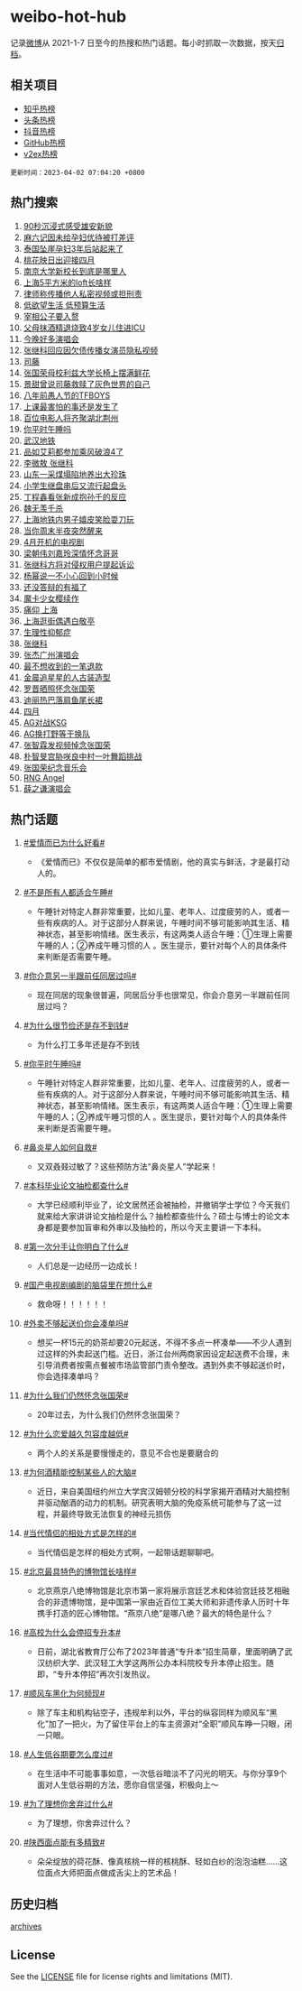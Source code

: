 # weibo-hot-hub

记录[微博](https://www.weibo.com)从 2021-1-7 日至今的热搜和热门话题。每小时抓取一次数据，按天[归档](archives)。

## 相关项目

- [知乎热榜](https://github.com/lonnyzhang423/zhihu-hot-hub)
- [头条热榜](https://github.com/lonnyzhang423/toutiao-hot-hub)
- [抖音热榜](https://github.com/lonnyzhang423/douyin-hot-hub)
- [GitHub热榜](https://github.com/lonnyzhang423/github-hot-hub)
- [v2ex热榜](https://github.com/lonnyzhang423/v2ex-hot-hub)


`更新时间：2023-04-02 07:04:20 +0800`

## 热门搜索

1. [90秒沉浸式感受雄安新貌](https://m.weibo.cn/search?containerid=100103type%3D1%26t%3D10%26q%3D%2390%E7%A7%92%E6%B2%89%E6%B5%B8%E5%BC%8F%E6%84%9F%E5%8F%97%E9%9B%84%E5%AE%89%E6%96%B0%E8%B2%8C%23&stream_entry_id=51&isnewpage=1&extparam=seat%3D1%26filter_type%3Drealtimehot%26dgr%3D0%26c_type%3D51%26pos%3D0%26stream_entry_id%3D51%26cate%3D10103%26display_time%3D1680390257%26pre_seqid%3D1680390257934027674183&luicode=10000011&lfid=106003type%253D25%2526t%253D3%2526disable_hot%253D1%2526filter_type%253Drealtimehot)
1. [麻六记因未给孕妇优待被打差评](https://m.weibo.cn/search?containerid=100103type%3D1%26t%3D10%26q%3D%23%E9%BA%BB%E5%85%AD%E8%AE%B0%E5%9B%A0%E6%9C%AA%E7%BB%99%E5%AD%95%E5%A6%87%E4%BC%98%E5%BE%85%E8%A2%AB%E6%89%93%E5%B7%AE%E8%AF%84%23&stream_entry_id=31&isnewpage=1&extparam=seat%3D1%26band_rank%3D1%26dgr%3D0%26stream_entry_id%3D31%26realpos%3D1%26lcate%3D5001%26filter_type%3Drealtimehot%26flag%3D0%26c_type%3D31%26pos%3D0%26q%3D%2523%25E9%25BA%25BB%25E5%2585%25AD%25E8%25AE%25B0%25E5%259B%25A0%25E6%259C%25AA%25E7%25BB%2599%25E5%25AD%2595%25E5%25A6%2587%25E4%25BC%2598%25E5%25BE%2585%25E8%25A2%25AB%25E6%2589%2593%25E5%25B7%25AE%25E8%25AF%2584%2523%26cate%3D5001%26display_time%3D1680390257%26pre_seqid%3D1680390257934027674183&luicode=10000011&lfid=106003type%253D25%2526t%253D3%2526disable_hot%253D1%2526filter_type%253Drealtimehot)
1. [泰国坠崖孕妇3年后站起来了](https://m.weibo.cn/search?containerid=100103type%3D1%26t%3D10%26q%3D%23%E6%B3%B0%E5%9B%BD%E5%9D%A0%E5%B4%96%E5%AD%95%E5%A6%873%E5%B9%B4%E5%90%8E%E7%AB%99%E8%B5%B7%E6%9D%A5%E4%BA%86%23&stream_entry_id=31&isnewpage=1&extparam=seat%3D1%26band_rank%3D2%26dgr%3D0%26stream_entry_id%3D31%26realpos%3D2%26lcate%3D5001%26filter_type%3Drealtimehot%26flag%3D0%26c_type%3D31%26pos%3D1%26q%3D%2523%25E6%25B3%25B0%25E5%259B%25BD%25E5%259D%25A0%25E5%25B4%2596%25E5%25AD%2595%25E5%25A6%25873%25E5%25B9%25B4%25E5%2590%258E%25E7%25AB%2599%25E8%25B5%25B7%25E6%259D%25A5%25E4%25BA%2586%2523%26cate%3D5001%26display_time%3D1680390257%26pre_seqid%3D1680390257934027674183&luicode=10000011&lfid=106003type%253D25%2526t%253D3%2526disable_hot%253D1%2526filter_type%253Drealtimehot)
1. [桃花映日出迎接四月](https://m.weibo.cn/search?containerid=100103type%3D1%26t%3D10%26q%3D%23%E6%A1%83%E8%8A%B1%E6%98%A0%E6%97%A5%E5%87%BA%E8%BF%8E%E6%8E%A5%E5%9B%9B%E6%9C%88%23&stream_entry_id=31&isnewpage=1&extparam=seat%3D1%26band_rank%3D3%26dgr%3D0%26stream_entry_id%3D31%26realpos%3D3%26lcate%3D5001%26filter_type%3Drealtimehot%26flag%3D0%26c_type%3D31%26pos%3D2%26q%3D%2523%25E6%25A1%2583%25E8%258A%25B1%25E6%2598%25A0%25E6%2597%25A5%25E5%2587%25BA%25E8%25BF%258E%25E6%258E%25A5%25E5%259B%259B%25E6%259C%2588%2523%26cate%3D5001%26display_time%3D1680390257%26pre_seqid%3D1680390257934027674183&luicode=10000011&lfid=106003type%253D25%2526t%253D3%2526disable_hot%253D1%2526filter_type%253Drealtimehot)
1. [南京大学新校长到底是哪里人](https://m.weibo.cn/search?containerid=100103type%3D1%26t%3D10%26q%3D%23%E5%8D%97%E4%BA%AC%E5%A4%A7%E5%AD%A6%E6%96%B0%E6%A0%A1%E9%95%BF%E5%88%B0%E5%BA%95%E6%98%AF%E5%93%AA%E9%87%8C%E4%BA%BA%23&stream_entry_id=31&isnewpage=1&extparam=seat%3D1%26band_rank%3D4%26dgr%3D0%26stream_entry_id%3D31%26realpos%3D4%26lcate%3D5001%26filter_type%3Drealtimehot%26flag%3D0%26c_type%3D31%26pos%3D3%26q%3D%2523%25E5%258D%2597%25E4%25BA%25AC%25E5%25A4%25A7%25E5%25AD%25A6%25E6%2596%25B0%25E6%25A0%25A1%25E9%2595%25BF%25E5%2588%25B0%25E5%25BA%2595%25E6%2598%25AF%25E5%2593%25AA%25E9%2587%258C%25E4%25BA%25BA%2523%26cate%3D5001%26display_time%3D1680390257%26pre_seqid%3D1680390257934027674183&luicode=10000011&lfid=106003type%253D25%2526t%253D3%2526disable_hot%253D1%2526filter_type%253Drealtimehot)
1. [上海5平方米的loft长啥样](https://m.weibo.cn/search?containerid=100103type%3D1%26t%3D10%26q%3D%23%E4%B8%8A%E6%B5%B75%E5%B9%B3%E6%96%B9%E7%B1%B3%E7%9A%84loft%E9%95%BF%E5%95%A5%E6%A0%B7%23&stream_entry_id=31&isnewpage=1&extparam=seat%3D1%26band_rank%3D5%26dgr%3D0%26stream_entry_id%3D31%26realpos%3D5%26lcate%3D5001%26filter_type%3Drealtimehot%26flag%3D0%26c_type%3D31%26pos%3D4%26q%3D%2523%25E4%25B8%258A%25E6%25B5%25B75%25E5%25B9%25B3%25E6%2596%25B9%25E7%25B1%25B3%25E7%259A%2584loft%25E9%2595%25BF%25E5%2595%25A5%25E6%25A0%25B7%2523%26cate%3D5001%26display_time%3D1680390257%26pre_seqid%3D1680390257934027674183&luicode=10000011&lfid=106003type%253D25%2526t%253D3%2526disable_hot%253D1%2526filter_type%253Drealtimehot)
1. [律师称传播他人私密视频或担刑责](https://m.weibo.cn/search?containerid=100103type%3D1%26t%3D10%26q%3D%23%E5%BE%8B%E5%B8%88%E7%A7%B0%E4%BC%A0%E6%92%AD%E4%BB%96%E4%BA%BA%E7%A7%81%E5%AF%86%E8%A7%86%E9%A2%91%E6%88%96%E6%8B%85%E5%88%91%E8%B4%A3%23&stream_entry_id=31&isnewpage=1&extparam=seat%3D1%26band_rank%3D6%26dgr%3D0%26stream_entry_id%3D31%26realpos%3D6%26lcate%3D5001%26filter_type%3Drealtimehot%26flag%3D0%26c_type%3D31%26pos%3D5%26q%3D%2523%25E5%25BE%258B%25E5%25B8%2588%25E7%25A7%25B0%25E4%25BC%25A0%25E6%2592%25AD%25E4%25BB%2596%25E4%25BA%25BA%25E7%25A7%2581%25E5%25AF%2586%25E8%25A7%2586%25E9%25A2%2591%25E6%2588%2596%25E6%258B%2585%25E5%2588%2591%25E8%25B4%25A3%2523%26cate%3D5001%26display_time%3D1680390257%26pre_seqid%3D1680390257934027674183&luicode=10000011&lfid=106003type%253D25%2526t%253D3%2526disable_hot%253D1%2526filter_type%253Drealtimehot)
1. [低欲望生活 低预算生活](https://m.weibo.cn/search?containerid=100103type%3D1%26t%3D10%26q%3D%E4%BD%8E%E6%AC%B2%E6%9C%9B%E7%94%9F%E6%B4%BB+%E4%BD%8E%E9%A2%84%E7%AE%97%E7%94%9F%E6%B4%BB&stream_entry_id=31&isnewpage=1&extparam=seat%3D1%26band_rank%3D7%26dgr%3D0%26stream_entry_id%3D31%26realpos%3D7%26lcate%3D5001%26filter_type%3Drealtimehot%26flag%3D0%26c_type%3D31%26pos%3D6%26q%3D%25E4%25BD%258E%25E6%25AC%25B2%25E6%259C%259B%25E7%2594%259F%25E6%25B4%25BB%2520%25E4%25BD%258E%25E9%25A2%2584%25E7%25AE%2597%25E7%2594%259F%25E6%25B4%25BB%26cate%3D5001%26display_time%3D1680390257%26pre_seqid%3D1680390257934027674183&luicode=10000011&lfid=106003type%253D25%2526t%253D3%2526disable_hot%253D1%2526filter_type%253Drealtimehot)
1. [宰相公子要入赘](https://m.weibo.cn/search?containerid=100103type%3D1%26t%3D10%26q%3D%23%E5%AE%B0%E7%9B%B8%E5%85%AC%E5%AD%90%E8%A6%81%E5%85%A5%E8%B5%98%23&stream_entry_id=31&isnewpage=1&extparam=seat%3D1%26band_rank%3D8%26dgr%3D0%26stream_entry_id%3D31%26realpos%3D8%26lcate%3D5001%26filter_type%3Drealtimehot%26flag%3D0%26c_type%3D31%26pos%3D7%26q%3D%2523%25E5%25AE%25B0%25E7%259B%25B8%25E5%2585%25AC%25E5%25AD%2590%25E8%25A6%2581%25E5%2585%25A5%25E8%25B5%2598%2523%26cate%3D5001%26display_time%3D1680390257%26pre_seqid%3D1680390257934027674183&luicode=10000011&lfid=106003type%253D25%2526t%253D3%2526disable_hot%253D1%2526filter_type%253Drealtimehot)
1. [父母抹酒精退烧致4岁女儿住进ICU](https://m.weibo.cn/search?containerid=100103type%3D1%26t%3D10%26q%3D%23%E7%88%B6%E6%AF%8D%E6%8A%B9%E9%85%92%E7%B2%BE%E9%80%80%E7%83%A7%E8%87%B44%E5%B2%81%E5%A5%B3%E5%84%BF%E4%BD%8F%E8%BF%9BICU%23&stream_entry_id=31&isnewpage=1&extparam=seat%3D1%26band_rank%3D9%26dgr%3D0%26stream_entry_id%3D31%26realpos%3D9%26lcate%3D5001%26filter_type%3Drealtimehot%26flag%3D0%26c_type%3D31%26pos%3D8%26q%3D%2523%25E7%2588%25B6%25E6%25AF%258D%25E6%258A%25B9%25E9%2585%2592%25E7%25B2%25BE%25E9%2580%2580%25E7%2583%25A7%25E8%2587%25B44%25E5%25B2%2581%25E5%25A5%25B3%25E5%2584%25BF%25E4%25BD%258F%25E8%25BF%259BICU%2523%26cate%3D5001%26display_time%3D1680390257%26pre_seqid%3D1680390257934027674183&luicode=10000011&lfid=106003type%253D25%2526t%253D3%2526disable_hot%253D1%2526filter_type%253Drealtimehot)
1. [今晚好多演唱会](https://m.weibo.cn/search?containerid=100103type%3D1%26t%3D10%26q%3D%E4%BB%8A%E6%99%9A%E5%A5%BD%E5%A4%9A%E6%BC%94%E5%94%B1%E4%BC%9A&stream_entry_id=31&isnewpage=1&extparam=seat%3D1%26band_rank%3D10%26dgr%3D0%26stream_entry_id%3D31%26realpos%3D10%26lcate%3D5001%26filter_type%3Drealtimehot%26flag%3D0%26c_type%3D31%26pos%3D9%26q%3D%25E4%25BB%258A%25E6%2599%259A%25E5%25A5%25BD%25E5%25A4%259A%25E6%25BC%2594%25E5%2594%25B1%25E4%25BC%259A%26cate%3D5001%26display_time%3D1680390257%26pre_seqid%3D1680390257934027674183&luicode=10000011&lfid=106003type%253D25%2526t%253D3%2526disable_hot%253D1%2526filter_type%253Drealtimehot)
1. [张继科回应因欠债传播女演员隐私视频](https://m.weibo.cn/search?containerid=100103type%3D1%26t%3D10%26q%3D%23%E5%BC%A0%E7%BB%A7%E7%A7%91%E5%9B%9E%E5%BA%94%E5%9B%A0%E6%AC%A0%E5%80%BA%E4%BC%A0%E6%92%AD%E5%A5%B3%E6%BC%94%E5%91%98%E9%9A%90%E7%A7%81%E8%A7%86%E9%A2%91%23&stream_entry_id=31&isnewpage=1&extparam=seat%3D1%26band_rank%3D11%26dgr%3D0%26stream_entry_id%3D31%26realpos%3D11%26lcate%3D5001%26filter_type%3Drealtimehot%26flag%3D2%26c_type%3D31%26pos%3D10%26q%3D%2523%25E5%25BC%25A0%25E7%25BB%25A7%25E7%25A7%2591%25E5%259B%259E%25E5%25BA%2594%25E5%259B%25A0%25E6%25AC%25A0%25E5%2580%25BA%25E4%25BC%25A0%25E6%2592%25AD%25E5%25A5%25B3%25E6%25BC%2594%25E5%2591%2598%25E9%259A%2590%25E7%25A7%2581%25E8%25A7%2586%25E9%25A2%2591%2523%26cate%3D5001%26display_time%3D1680390257%26pre_seqid%3D1680390257934027674183&luicode=10000011&lfid=106003type%253D25%2526t%253D3%2526disable_hot%253D1%2526filter_type%253Drealtimehot)
1. [司藤](https://m.weibo.cn/search?containerid=100103type%3D1%26t%3D10%26q%3D%E5%8F%B8%E8%97%A4&stream_entry_id=31&isnewpage=1&extparam=seat%3D1%26band_rank%3D12%26dgr%3D0%26stream_entry_id%3D31%26realpos%3D12%26lcate%3D5001%26filter_type%3Drealtimehot%26flag%3D0%26c_type%3D31%26pos%3D11%26q%3D%25E5%258F%25B8%25E8%2597%25A4%26cate%3D5001%26display_time%3D1680390257%26pre_seqid%3D1680390257934027674183&luicode=10000011&lfid=106003type%253D25%2526t%253D3%2526disable_hot%253D1%2526filter_type%253Drealtimehot)
1. [张国荣母校利兹大学长椅上摆满鲜花](https://m.weibo.cn/search?containerid=100103type%3D1%26t%3D10%26q%3D%23%E5%BC%A0%E5%9B%BD%E8%8D%A3%E6%AF%8D%E6%A0%A1%E5%88%A9%E5%85%B9%E5%A4%A7%E5%AD%A6%E9%95%BF%E6%A4%85%E4%B8%8A%E6%91%86%E6%BB%A1%E9%B2%9C%E8%8A%B1%23&stream_entry_id=31&isnewpage=1&extparam=seat%3D1%26band_rank%3D13%26dgr%3D0%26stream_entry_id%3D31%26realpos%3D13%26lcate%3D5001%26filter_type%3Drealtimehot%26flag%3D0%26c_type%3D31%26pos%3D12%26q%3D%2523%25E5%25BC%25A0%25E5%259B%25BD%25E8%258D%25A3%25E6%25AF%258D%25E6%25A0%25A1%25E5%2588%25A9%25E5%2585%25B9%25E5%25A4%25A7%25E5%25AD%25A6%25E9%2595%25BF%25E6%25A4%2585%25E4%25B8%258A%25E6%2591%2586%25E6%25BB%25A1%25E9%25B2%259C%25E8%258A%25B1%2523%26cate%3D5001%26display_time%3D1680390257%26pre_seqid%3D1680390257934027674183&luicode=10000011&lfid=106003type%253D25%2526t%253D3%2526disable_hot%253D1%2526filter_type%253Drealtimehot)
1. [景甜曾说司藤救赎了灰色世界的自己](https://m.weibo.cn/search?containerid=100103type%3D1%26t%3D10%26q%3D%23%E6%99%AF%E7%94%9C%E6%9B%BE%E8%AF%B4%E5%8F%B8%E8%97%A4%E6%95%91%E8%B5%8E%E4%BA%86%E7%81%B0%E8%89%B2%E4%B8%96%E7%95%8C%E7%9A%84%E8%87%AA%E5%B7%B1%23&stream_entry_id=31&isnewpage=1&extparam=seat%3D1%26band_rank%3D14%26dgr%3D0%26stream_entry_id%3D31%26realpos%3D14%26lcate%3D5001%26filter_type%3Drealtimehot%26flag%3D2%26c_type%3D31%26pos%3D13%26q%3D%2523%25E6%2599%25AF%25E7%2594%259C%25E6%259B%25BE%25E8%25AF%25B4%25E5%258F%25B8%25E8%2597%25A4%25E6%2595%2591%25E8%25B5%258E%25E4%25BA%2586%25E7%2581%25B0%25E8%2589%25B2%25E4%25B8%2596%25E7%2595%258C%25E7%259A%2584%25E8%2587%25AA%25E5%25B7%25B1%2523%26cate%3D5001%26display_time%3D1680390257%26pre_seqid%3D1680390257934027674183&luicode=10000011&lfid=106003type%253D25%2526t%253D3%2526disable_hot%253D1%2526filter_type%253Drealtimehot)
1. [八年前愚人节的TFBOYS](https://m.weibo.cn/search?containerid=100103type%3D1%26t%3D10%26q%3D%23%E5%85%AB%E5%B9%B4%E5%89%8D%E6%84%9A%E4%BA%BA%E8%8A%82%E7%9A%84TFBOYS%23&stream_entry_id=31&isnewpage=1&extparam=seat%3D1%26band_rank%3D15%26dgr%3D0%26stream_entry_id%3D31%26realpos%3D15%26lcate%3D5001%26filter_type%3Drealtimehot%26flag%3D0%26c_type%3D31%26pos%3D14%26q%3D%2523%25E5%2585%25AB%25E5%25B9%25B4%25E5%2589%258D%25E6%2584%259A%25E4%25BA%25BA%25E8%258A%2582%25E7%259A%2584TFBOYS%2523%26cate%3D5001%26display_time%3D1680390257%26pre_seqid%3D1680390257934027674183&luicode=10000011&lfid=106003type%253D25%2526t%253D3%2526disable_hot%253D1%2526filter_type%253Drealtimehot)
1. [上课最害怕的事还是发生了](https://m.weibo.cn/search?containerid=100103type%3D1%26t%3D10%26q%3D%23%E4%B8%8A%E8%AF%BE%E6%9C%80%E5%AE%B3%E6%80%95%E7%9A%84%E4%BA%8B%E8%BF%98%E6%98%AF%E5%8F%91%E7%94%9F%E4%BA%86%23&stream_entry_id=31&isnewpage=1&extparam=seat%3D1%26band_rank%3D16%26dgr%3D0%26stream_entry_id%3D31%26realpos%3D16%26lcate%3D5001%26filter_type%3Drealtimehot%26flag%3D0%26c_type%3D31%26pos%3D15%26q%3D%2523%25E4%25B8%258A%25E8%25AF%25BE%25E6%259C%2580%25E5%25AE%25B3%25E6%2580%2595%25E7%259A%2584%25E4%25BA%258B%25E8%25BF%2598%25E6%2598%25AF%25E5%258F%2591%25E7%2594%259F%25E4%25BA%2586%2523%26cate%3D5001%26display_time%3D1680390257%26pre_seqid%3D1680390257934027674183&luicode=10000011&lfid=106003type%253D25%2526t%253D3%2526disable_hot%253D1%2526filter_type%253Drealtimehot)
1. [百位电影人将齐聚湖北荆州](https://m.weibo.cn/search?containerid=100103type%3D1%26t%3D10%26q%3D%23%E7%99%BE%E4%BD%8D%E7%94%B5%E5%BD%B1%E4%BA%BA%E5%B0%86%E9%BD%90%E8%81%9A%E6%B9%96%E5%8C%97%E8%8D%86%E5%B7%9E%23&stream_entry_id=31&isnewpage=1&extparam=seat%3D1%26band_rank%3D17%26dgr%3D0%26stream_entry_id%3D31%26realpos%3D17%26lcate%3D5001%26filter_type%3Drealtimehot%26flag%3D1%26c_type%3D31%26pos%3D16%26q%3D%2523%25E7%2599%25BE%25E4%25BD%258D%25E7%2594%25B5%25E5%25BD%25B1%25E4%25BA%25BA%25E5%25B0%2586%25E9%25BD%2590%25E8%2581%259A%25E6%25B9%2596%25E5%258C%2597%25E8%258D%2586%25E5%25B7%259E%2523%26cate%3D5001%26display_time%3D1680390257%26pre_seqid%3D1680390257934027674183&luicode=10000011&lfid=106003type%253D25%2526t%253D3%2526disable_hot%253D1%2526filter_type%253Drealtimehot)
1. [你平时午睡吗](https://m.weibo.cn/search?containerid=100103type%3D1%26t%3D10%26q%3D%23%E4%BD%A0%E5%B9%B3%E6%97%B6%E5%8D%88%E7%9D%A1%E5%90%97%23&stream_entry_id=31&isnewpage=1&extparam=seat%3D1%26band_rank%3D18%26dgr%3D0%26stream_entry_id%3D31%26realpos%3D18%26lcate%3D5001%26filter_type%3Drealtimehot%26flag%3D0%26c_type%3D31%26pos%3D17%26q%3D%2523%25E4%25BD%25A0%25E5%25B9%25B3%25E6%2597%25B6%25E5%258D%2588%25E7%259D%25A1%25E5%2590%2597%2523%26cate%3D5001%26display_time%3D1680390257%26pre_seqid%3D1680390257934027674183&luicode=10000011&lfid=106003type%253D25%2526t%253D3%2526disable_hot%253D1%2526filter_type%253Drealtimehot)
1. [武汉地铁](https://m.weibo.cn/search?containerid=100103type%3D1%26t%3D10%26q%3D%E6%AD%A6%E6%B1%89%E5%9C%B0%E9%93%81&stream_entry_id=31&isnewpage=1&extparam=seat%3D1%26band_rank%3D19%26dgr%3D0%26stream_entry_id%3D31%26realpos%3D19%26lcate%3D5001%26filter_type%3Drealtimehot%26flag%3D0%26c_type%3D31%26pos%3D18%26q%3D%25E6%25AD%25A6%25E6%25B1%2589%25E5%259C%25B0%25E9%2593%2581%26cate%3D5001%26display_time%3D1680390257%26pre_seqid%3D1680390257934027674183&luicode=10000011&lfid=106003type%253D25%2526t%253D3%2526disable_hot%253D1%2526filter_type%253Drealtimehot)
1. [品如艾莉都参加乘风破浪4了](https://m.weibo.cn/search?containerid=100103type%3D1%26t%3D10%26q%3D%23%E5%93%81%E5%A6%82%E8%89%BE%E8%8E%89%E9%83%BD%E5%8F%82%E5%8A%A0%E4%B9%98%E9%A3%8E%E7%A0%B4%E6%B5%AA4%E4%BA%86%23&stream_entry_id=31&isnewpage=1&extparam=seat%3D1%26band_rank%3D20%26dgr%3D0%26stream_entry_id%3D31%26realpos%3D20%26lcate%3D5001%26filter_type%3Drealtimehot%26flag%3D0%26c_type%3D31%26pos%3D19%26q%3D%2523%25E5%2593%2581%25E5%25A6%2582%25E8%2589%25BE%25E8%258E%2589%25E9%2583%25BD%25E5%258F%2582%25E5%258A%25A0%25E4%25B9%2598%25E9%25A3%258E%25E7%25A0%25B4%25E6%25B5%25AA4%25E4%25BA%2586%2523%26cate%3D5001%26display_time%3D1680390257%26pre_seqid%3D1680390257934027674183&luicode=10000011&lfid=106003type%253D25%2526t%253D3%2526disable_hot%253D1%2526filter_type%253Drealtimehot)
1. [李微敖 张继科](https://m.weibo.cn/search?containerid=100103type%3D1%26t%3D10%26q%3D%E6%9D%8E%E5%BE%AE%E6%95%96+%E5%BC%A0%E7%BB%A7%E7%A7%91&stream_entry_id=31&isnewpage=1&extparam=seat%3D1%26band_rank%3D21%26dgr%3D0%26stream_entry_id%3D31%26realpos%3D21%26lcate%3D5001%26filter_type%3Drealtimehot%26flag%3D2%26c_type%3D31%26pos%3D20%26q%3D%25E6%259D%258E%25E5%25BE%25AE%25E6%2595%2596%2520%25E5%25BC%25A0%25E7%25BB%25A7%25E7%25A7%2591%26cate%3D5001%26display_time%3D1680390257%26pre_seqid%3D1680390257934027674183&luicode=10000011&lfid=106003type%253D25%2526t%253D3%2526disable_hot%253D1%2526filter_type%253Drealtimehot)
1. [山东一采煤塌陷地养出大珍珠](https://m.weibo.cn/search?containerid=100103type%3D1%26t%3D10%26q%3D%23%E5%B1%B1%E4%B8%9C%E4%B8%80%E9%87%87%E7%85%A4%E5%A1%8C%E9%99%B7%E5%9C%B0%E5%85%BB%E5%87%BA%E5%A4%A7%E7%8F%8D%E7%8F%A0%23&stream_entry_id=31&isnewpage=1&extparam=seat%3D1%26band_rank%3D22%26dgr%3D0%26stream_entry_id%3D31%26realpos%3D22%26lcate%3D5001%26filter_type%3Drealtimehot%26flag%3D0%26c_type%3D31%26pos%3D21%26q%3D%2523%25E5%25B1%25B1%25E4%25B8%259C%25E4%25B8%2580%25E9%2587%2587%25E7%2585%25A4%25E5%25A1%258C%25E9%2599%25B7%25E5%259C%25B0%25E5%2585%25BB%25E5%2587%25BA%25E5%25A4%25A7%25E7%258F%258D%25E7%258F%25A0%2523%26cate%3D5001%26display_time%3D1680390257%26pre_seqid%3D1680390257934027674183&luicode=10000011&lfid=106003type%253D25%2526t%253D3%2526disable_hot%253D1%2526filter_type%253Drealtimehot)
1. [小学生继盘串后又流行起盘头](https://m.weibo.cn/search?containerid=100103type%3D1%26t%3D10%26q%3D%23%E5%B0%8F%E5%AD%A6%E7%94%9F%E7%BB%A7%E7%9B%98%E4%B8%B2%E5%90%8E%E5%8F%88%E6%B5%81%E8%A1%8C%E8%B5%B7%E7%9B%98%E5%A4%B4%23&stream_entry_id=31&isnewpage=1&extparam=seat%3D1%26band_rank%3D23%26dgr%3D0%26stream_entry_id%3D31%26realpos%3D23%26lcate%3D5001%26filter_type%3Drealtimehot%26flag%3D0%26c_type%3D31%26pos%3D22%26q%3D%2523%25E5%25B0%258F%25E5%25AD%25A6%25E7%2594%259F%25E7%25BB%25A7%25E7%259B%2598%25E4%25B8%25B2%25E5%2590%258E%25E5%258F%2588%25E6%25B5%2581%25E8%25A1%258C%25E8%25B5%25B7%25E7%259B%2598%25E5%25A4%25B4%2523%26cate%3D5001%26display_time%3D1680390257%26pre_seqid%3D1680390257934027674183&luicode=10000011&lfid=106003type%253D25%2526t%253D3%2526disable_hot%253D1%2526filter_type%253Drealtimehot)
1. [丁程鑫看张新成抱孙千的反应](https://m.weibo.cn/search?containerid=100103type%3D1%26t%3D10%26q%3D%23%E4%B8%81%E7%A8%8B%E9%91%AB%E7%9C%8B%E5%BC%A0%E6%96%B0%E6%88%90%E6%8A%B1%E5%AD%99%E5%8D%83%E7%9A%84%E5%8F%8D%E5%BA%94%23&stream_entry_id=31&isnewpage=1&extparam=seat%3D1%26band_rank%3D24%26dgr%3D0%26stream_entry_id%3D31%26realpos%3D24%26lcate%3D5001%26filter_type%3Drealtimehot%26flag%3D0%26c_type%3D31%26pos%3D23%26q%3D%2523%25E4%25B8%2581%25E7%25A8%258B%25E9%2591%25AB%25E7%259C%258B%25E5%25BC%25A0%25E6%2596%25B0%25E6%2588%2590%25E6%258A%25B1%25E5%25AD%2599%25E5%258D%2583%25E7%259A%2584%25E5%258F%258D%25E5%25BA%2594%2523%26cate%3D5001%26display_time%3D1680390257%26pre_seqid%3D1680390257934027674183&luicode=10000011&lfid=106003type%253D25%2526t%253D3%2526disable_hot%253D1%2526filter_type%253Drealtimehot)
1. [魏无羡千杀](https://m.weibo.cn/search?containerid=100103type%3D1%26t%3D10%26q%3D%23%E9%AD%8F%E6%97%A0%E7%BE%A1%E5%8D%83%E6%9D%80%23&stream_entry_id=31&isnewpage=1&extparam=seat%3D1%26band_rank%3D25%26dgr%3D0%26stream_entry_id%3D31%26realpos%3D25%26lcate%3D5001%26filter_type%3Drealtimehot%26flag%3D0%26c_type%3D31%26pos%3D24%26q%3D%2523%25E9%25AD%258F%25E6%2597%25A0%25E7%25BE%25A1%25E5%258D%2583%25E6%259D%2580%2523%26cate%3D5001%26display_time%3D1680390257%26pre_seqid%3D1680390257934027674183&luicode=10000011&lfid=106003type%253D25%2526t%253D3%2526disable_hot%253D1%2526filter_type%253Drealtimehot)
1. [上海地铁内男子嬉皮笑脸耍刀玩](https://m.weibo.cn/search?containerid=100103type%3D1%26t%3D10%26q%3D%23%E4%B8%8A%E6%B5%B7%E5%9C%B0%E9%93%81%E5%86%85%E7%94%B7%E5%AD%90%E5%AC%89%E7%9A%AE%E7%AC%91%E8%84%B8%E8%80%8D%E5%88%80%E7%8E%A9%23&stream_entry_id=31&isnewpage=1&extparam=seat%3D1%26band_rank%3D26%26dgr%3D0%26stream_entry_id%3D31%26realpos%3D26%26lcate%3D5001%26filter_type%3Drealtimehot%26flag%3D0%26c_type%3D31%26pos%3D25%26q%3D%2523%25E4%25B8%258A%25E6%25B5%25B7%25E5%259C%25B0%25E9%2593%2581%25E5%2586%2585%25E7%2594%25B7%25E5%25AD%2590%25E5%25AC%2589%25E7%259A%25AE%25E7%25AC%2591%25E8%2584%25B8%25E8%2580%258D%25E5%2588%2580%25E7%258E%25A9%2523%26cate%3D5001%26display_time%3D1680390257%26pre_seqid%3D1680390257934027674183&luicode=10000011&lfid=106003type%253D25%2526t%253D3%2526disable_hot%253D1%2526filter_type%253Drealtimehot)
1. [当你周末半夜突然醒来](https://m.weibo.cn/search?containerid=100103type%3D1%26t%3D10%26q%3D%23%E5%BD%93%E4%BD%A0%E5%91%A8%E6%9C%AB%E5%8D%8A%E5%A4%9C%E7%AA%81%E7%84%B6%E9%86%92%E6%9D%A5%23&stream_entry_id=31&isnewpage=1&extparam=seat%3D1%26band_rank%3D27%26dgr%3D0%26stream_entry_id%3D31%26realpos%3D27%26lcate%3D5001%26filter_type%3Drealtimehot%26flag%3D0%26c_type%3D31%26pos%3D26%26q%3D%2523%25E5%25BD%2593%25E4%25BD%25A0%25E5%2591%25A8%25E6%259C%25AB%25E5%258D%258A%25E5%25A4%259C%25E7%25AA%2581%25E7%2584%25B6%25E9%2586%2592%25E6%259D%25A5%2523%26cate%3D5001%26display_time%3D1680390257%26pre_seqid%3D1680390257934027674183&luicode=10000011&lfid=106003type%253D25%2526t%253D3%2526disable_hot%253D1%2526filter_type%253Drealtimehot)
1. [4月开机的电视剧](https://m.weibo.cn/search?containerid=100103type%3D1%26t%3D10%26q%3D%234%E6%9C%88%E5%BC%80%E6%9C%BA%E7%9A%84%E7%94%B5%E8%A7%86%E5%89%A7%23&stream_entry_id=31&isnewpage=1&extparam=seat%3D1%26band_rank%3D28%26dgr%3D0%26stream_entry_id%3D31%26realpos%3D28%26lcate%3D5001%26filter_type%3Drealtimehot%26flag%3D1%26c_type%3D31%26pos%3D27%26q%3D%25234%25E6%259C%2588%25E5%25BC%2580%25E6%259C%25BA%25E7%259A%2584%25E7%2594%25B5%25E8%25A7%2586%25E5%2589%25A7%2523%26cate%3D5001%26display_time%3D1680390257%26pre_seqid%3D1680390257934027674183&luicode=10000011&lfid=106003type%253D25%2526t%253D3%2526disable_hot%253D1%2526filter_type%253Drealtimehot)
1. [梁朝伟刘嘉玲深情怀念哥哥](https://m.weibo.cn/search?containerid=100103type%3D1%26t%3D10%26q%3D%23%E6%A2%81%E6%9C%9D%E4%BC%9F%E5%88%98%E5%98%89%E7%8E%B2%E6%B7%B1%E6%83%85%E6%80%80%E5%BF%B5%E5%93%A5%E5%93%A5%23&stream_entry_id=31&isnewpage=1&extparam=seat%3D1%26band_rank%3D29%26dgr%3D0%26stream_entry_id%3D31%26realpos%3D29%26lcate%3D5001%26filter_type%3Drealtimehot%26flag%3D0%26c_type%3D31%26pos%3D28%26q%3D%2523%25E6%25A2%2581%25E6%259C%259D%25E4%25BC%259F%25E5%2588%2598%25E5%2598%2589%25E7%258E%25B2%25E6%25B7%25B1%25E6%2583%2585%25E6%2580%2580%25E5%25BF%25B5%25E5%2593%25A5%25E5%2593%25A5%2523%26cate%3D5001%26display_time%3D1680390257%26pre_seqid%3D1680390257934027674183&luicode=10000011&lfid=106003type%253D25%2526t%253D3%2526disable_hot%253D1%2526filter_type%253Drealtimehot)
1. [张继科方将对侵权用户提起诉讼](https://m.weibo.cn/search?containerid=100103type%3D1%26t%3D10%26q%3D%23%E5%BC%A0%E7%BB%A7%E7%A7%91%E6%96%B9%E5%B0%86%E5%AF%B9%E4%BE%B5%E6%9D%83%E7%94%A8%E6%88%B7%E6%8F%90%E8%B5%B7%E8%AF%89%E8%AE%BC%23&stream_entry_id=31&isnewpage=1&extparam=seat%3D1%26band_rank%3D30%26dgr%3D0%26stream_entry_id%3D31%26realpos%3D30%26lcate%3D5001%26filter_type%3Drealtimehot%26flag%3D0%26c_type%3D31%26pos%3D29%26q%3D%2523%25E5%25BC%25A0%25E7%25BB%25A7%25E7%25A7%2591%25E6%2596%25B9%25E5%25B0%2586%25E5%25AF%25B9%25E4%25BE%25B5%25E6%259D%2583%25E7%2594%25A8%25E6%2588%25B7%25E6%258F%2590%25E8%25B5%25B7%25E8%25AF%2589%25E8%25AE%25BC%2523%26cate%3D5001%26display_time%3D1680390257%26pre_seqid%3D1680390257934027674183&luicode=10000011&lfid=106003type%253D25%2526t%253D3%2526disable_hot%253D1%2526filter_type%253Drealtimehot)
1. [杨幂说一不小心回到小时候](https://m.weibo.cn/search?containerid=100103type%3D1%26t%3D10%26q%3D%23%E6%9D%A8%E5%B9%82%E8%AF%B4%E4%B8%80%E4%B8%8D%E5%B0%8F%E5%BF%83%E5%9B%9E%E5%88%B0%E5%B0%8F%E6%97%B6%E5%80%99%23&stream_entry_id=31&isnewpage=1&extparam=seat%3D1%26band_rank%3D31%26dgr%3D0%26stream_entry_id%3D31%26realpos%3D31%26lcate%3D5001%26filter_type%3Drealtimehot%26flag%3D0%26c_type%3D31%26pos%3D30%26q%3D%2523%25E6%259D%25A8%25E5%25B9%2582%25E8%25AF%25B4%25E4%25B8%2580%25E4%25B8%258D%25E5%25B0%258F%25E5%25BF%2583%25E5%259B%259E%25E5%2588%25B0%25E5%25B0%258F%25E6%2597%25B6%25E5%2580%2599%2523%26cate%3D5001%26display_time%3D1680390257%26pre_seqid%3D1680390257934027674183&luicode=10000011&lfid=106003type%253D25%2526t%253D3%2526disable_hot%253D1%2526filter_type%253Drealtimehot)
1. [还没答辩的有福了](https://m.weibo.cn/search?containerid=100103type%3D1%26t%3D10%26q%3D%23%E8%BF%98%E6%B2%A1%E7%AD%94%E8%BE%A9%E7%9A%84%E6%9C%89%E7%A6%8F%E4%BA%86%23&stream_entry_id=31&isnewpage=1&extparam=seat%3D1%26band_rank%3D32%26dgr%3D0%26stream_entry_id%3D31%26realpos%3D32%26lcate%3D5001%26filter_type%3Drealtimehot%26flag%3D0%26c_type%3D31%26pos%3D31%26q%3D%2523%25E8%25BF%2598%25E6%25B2%25A1%25E7%25AD%2594%25E8%25BE%25A9%25E7%259A%2584%25E6%259C%2589%25E7%25A6%258F%25E4%25BA%2586%2523%26cate%3D5001%26display_time%3D1680390257%26pre_seqid%3D1680390257934027674183&luicode=10000011&lfid=106003type%253D25%2526t%253D3%2526disable_hot%253D1%2526filter_type%253Drealtimehot)
1. [魔卡少女樱续作](https://m.weibo.cn/search?containerid=100103type%3D1%26t%3D10%26q%3D%23%E9%AD%94%E5%8D%A1%E5%B0%91%E5%A5%B3%E6%A8%B1%E7%BB%AD%E4%BD%9C%23&stream_entry_id=31&isnewpage=1&extparam=seat%3D1%26band_rank%3D33%26dgr%3D0%26stream_entry_id%3D31%26realpos%3D33%26lcate%3D5001%26filter_type%3Drealtimehot%26flag%3D0%26c_type%3D31%26pos%3D32%26q%3D%2523%25E9%25AD%2594%25E5%258D%25A1%25E5%25B0%2591%25E5%25A5%25B3%25E6%25A8%25B1%25E7%25BB%25AD%25E4%25BD%259C%2523%26cate%3D5001%26display_time%3D1680390257%26pre_seqid%3D1680390257934027674183&luicode=10000011&lfid=106003type%253D25%2526t%253D3%2526disable_hot%253D1%2526filter_type%253Drealtimehot)
1. [痛仰 上海](https://m.weibo.cn/search?containerid=100103type%3D1%26t%3D10%26q%3D%E7%97%9B%E4%BB%B0+%E4%B8%8A%E6%B5%B7&stream_entry_id=31&isnewpage=1&extparam=seat%3D1%26band_rank%3D34%26dgr%3D0%26stream_entry_id%3D31%26realpos%3D34%26lcate%3D5001%26filter_type%3Drealtimehot%26flag%3D0%26c_type%3D31%26pos%3D33%26q%3D%25E7%2597%259B%25E4%25BB%25B0%2520%25E4%25B8%258A%25E6%25B5%25B7%26cate%3D5001%26display_time%3D1680390257%26pre_seqid%3D1680390257934027674183&luicode=10000011&lfid=106003type%253D25%2526t%253D3%2526disable_hot%253D1%2526filter_type%253Drealtimehot)
1. [上海逛街偶遇白敬亭](https://m.weibo.cn/search?containerid=100103type%3D1%26t%3D10%26q%3D%23%E4%B8%8A%E6%B5%B7%E9%80%9B%E8%A1%97%E5%81%B6%E9%81%87%E7%99%BD%E6%95%AC%E4%BA%AD%23&stream_entry_id=31&isnewpage=1&extparam=seat%3D1%26band_rank%3D35%26dgr%3D0%26stream_entry_id%3D31%26realpos%3D35%26lcate%3D5001%26filter_type%3Drealtimehot%26flag%3D0%26c_type%3D31%26pos%3D34%26q%3D%2523%25E4%25B8%258A%25E6%25B5%25B7%25E9%2580%259B%25E8%25A1%2597%25E5%2581%25B6%25E9%2581%2587%25E7%2599%25BD%25E6%2595%25AC%25E4%25BA%25AD%2523%26cate%3D5001%26display_time%3D1680390257%26pre_seqid%3D1680390257934027674183&luicode=10000011&lfid=106003type%253D25%2526t%253D3%2526disable_hot%253D1%2526filter_type%253Drealtimehot)
1. [生理性抑郁症](https://m.weibo.cn/search?containerid=100103type%3D1%26t%3D10%26q%3D%23%E7%94%9F%E7%90%86%E6%80%A7%E6%8A%91%E9%83%81%E7%97%87%23&stream_entry_id=31&isnewpage=1&extparam=seat%3D1%26band_rank%3D36%26dgr%3D0%26stream_entry_id%3D31%26realpos%3D36%26lcate%3D5001%26filter_type%3Drealtimehot%26flag%3D0%26c_type%3D31%26pos%3D35%26q%3D%2523%25E7%2594%259F%25E7%2590%2586%25E6%2580%25A7%25E6%258A%2591%25E9%2583%2581%25E7%2597%2587%2523%26cate%3D5001%26display_time%3D1680390257%26pre_seqid%3D1680390257934027674183&luicode=10000011&lfid=106003type%253D25%2526t%253D3%2526disable_hot%253D1%2526filter_type%253Drealtimehot)
1. [张继科](https://m.weibo.cn/search?containerid=100103type%3D1%26t%3D10%26q%3D%E5%BC%A0%E7%BB%A7%E7%A7%91&stream_entry_id=31&isnewpage=1&extparam=seat%3D1%26band_rank%3D37%26dgr%3D0%26stream_entry_id%3D31%26realpos%3D37%26lcate%3D5001%26filter_type%3Drealtimehot%26flag%3D0%26c_type%3D31%26pos%3D36%26q%3D%25E5%25BC%25A0%25E7%25BB%25A7%25E7%25A7%2591%26cate%3D5001%26display_time%3D1680390257%26pre_seqid%3D1680390257934027674183&luicode=10000011&lfid=106003type%253D25%2526t%253D3%2526disable_hot%253D1%2526filter_type%253Drealtimehot)
1. [张杰广州演唱会](https://m.weibo.cn/search?containerid=100103type%3D1%26t%3D10%26q%3D%23%E5%BC%A0%E6%9D%B0%E5%B9%BF%E5%B7%9E%E6%BC%94%E5%94%B1%E4%BC%9A%23&stream_entry_id=31&isnewpage=1&extparam=seat%3D1%26band_rank%3D38%26dgr%3D0%26stream_entry_id%3D31%26realpos%3D38%26lcate%3D5001%26filter_type%3Drealtimehot%26flag%3D0%26c_type%3D31%26pos%3D37%26q%3D%2523%25E5%25BC%25A0%25E6%259D%25B0%25E5%25B9%25BF%25E5%25B7%259E%25E6%25BC%2594%25E5%2594%25B1%25E4%25BC%259A%2523%26cate%3D5001%26display_time%3D1680390257%26pre_seqid%3D1680390257934027674183&luicode=10000011&lfid=106003type%253D25%2526t%253D3%2526disable_hot%253D1%2526filter_type%253Drealtimehot)
1. [最不想收到的一笔退款](https://m.weibo.cn/search?containerid=100103type%3D1%26t%3D10%26q%3D%23%E6%9C%80%E4%B8%8D%E6%83%B3%E6%94%B6%E5%88%B0%E7%9A%84%E4%B8%80%E7%AC%94%E9%80%80%E6%AC%BE%23&stream_entry_id=31&isnewpage=1&extparam=seat%3D1%26band_rank%3D39%26dgr%3D0%26stream_entry_id%3D31%26realpos%3D39%26lcate%3D5001%26filter_type%3Drealtimehot%26flag%3D0%26c_type%3D31%26pos%3D38%26q%3D%2523%25E6%259C%2580%25E4%25B8%258D%25E6%2583%25B3%25E6%2594%25B6%25E5%2588%25B0%25E7%259A%2584%25E4%25B8%2580%25E7%25AC%2594%25E9%2580%2580%25E6%25AC%25BE%2523%26cate%3D5001%26display_time%3D1680390257%26pre_seqid%3D1680390257934027674183&luicode=10000011&lfid=106003type%253D25%2526t%253D3%2526disable_hot%253D1%2526filter_type%253Drealtimehot)
1. [金晨追星星的人古装造型](https://m.weibo.cn/search?containerid=100103type%3D1%26t%3D10%26q%3D%23%E9%87%91%E6%99%A8%E8%BF%BD%E6%98%9F%E6%98%9F%E7%9A%84%E4%BA%BA%E5%8F%A4%E8%A3%85%E9%80%A0%E5%9E%8B%23&stream_entry_id=31&isnewpage=1&extparam=seat%3D1%26band_rank%3D40%26dgr%3D0%26stream_entry_id%3D31%26realpos%3D40%26lcate%3D5001%26filter_type%3Drealtimehot%26flag%3D1%26c_type%3D31%26pos%3D39%26q%3D%2523%25E9%2587%2591%25E6%2599%25A8%25E8%25BF%25BD%25E6%2598%259F%25E6%2598%259F%25E7%259A%2584%25E4%25BA%25BA%25E5%258F%25A4%25E8%25A3%2585%25E9%2580%25A0%25E5%259E%258B%2523%26cate%3D5001%26display_time%3D1680390257%26pre_seqid%3D1680390257934027674183&luicode=10000011&lfid=106003type%253D25%2526t%253D3%2526disable_hot%253D1%2526filter_type%253Drealtimehot)
1. [罗晋晒照怀念张国荣](https://m.weibo.cn/search?containerid=100103type%3D1%26t%3D10%26q%3D%23%E7%BD%97%E6%99%8B%E6%99%92%E7%85%A7%E6%80%80%E5%BF%B5%E5%BC%A0%E5%9B%BD%E8%8D%A3%23&stream_entry_id=31&isnewpage=1&extparam=seat%3D1%26band_rank%3D41%26dgr%3D0%26stream_entry_id%3D31%26realpos%3D41%26lcate%3D5001%26filter_type%3Drealtimehot%26flag%3D0%26c_type%3D31%26pos%3D40%26q%3D%2523%25E7%25BD%2597%25E6%2599%258B%25E6%2599%2592%25E7%2585%25A7%25E6%2580%2580%25E5%25BF%25B5%25E5%25BC%25A0%25E5%259B%25BD%25E8%258D%25A3%2523%26cate%3D5001%26display_time%3D1680390257%26pre_seqid%3D1680390257934027674183&luicode=10000011&lfid=106003type%253D25%2526t%253D3%2526disable_hot%253D1%2526filter_type%253Drealtimehot)
1. [迪丽热巴落肩鱼尾长裙](https://m.weibo.cn/search?containerid=100103type%3D1%26t%3D10%26q%3D%23%E8%BF%AA%E4%B8%BD%E7%83%AD%E5%B7%B4%E8%90%BD%E8%82%A9%E9%B1%BC%E5%B0%BE%E9%95%BF%E8%A3%99%23&stream_entry_id=31&isnewpage=1&extparam=seat%3D1%26band_rank%3D42%26dgr%3D0%26stream_entry_id%3D31%26realpos%3D42%26lcate%3D5001%26filter_type%3Drealtimehot%26flag%3D0%26c_type%3D31%26pos%3D41%26q%3D%2523%25E8%25BF%25AA%25E4%25B8%25BD%25E7%2583%25AD%25E5%25B7%25B4%25E8%2590%25BD%25E8%2582%25A9%25E9%25B1%25BC%25E5%25B0%25BE%25E9%2595%25BF%25E8%25A3%2599%2523%26cate%3D5001%26display_time%3D1680390257%26pre_seqid%3D1680390257934027674183&luicode=10000011&lfid=106003type%253D25%2526t%253D3%2526disable_hot%253D1%2526filter_type%253Drealtimehot)
1. [四月](https://m.weibo.cn/search?containerid=100103type%3D1%26t%3D10%26q%3D%E5%9B%9B%E6%9C%88&stream_entry_id=31&isnewpage=1&extparam=seat%3D1%26band_rank%3D43%26dgr%3D0%26stream_entry_id%3D31%26realpos%3D43%26lcate%3D5001%26filter_type%3Drealtimehot%26flag%3D0%26c_type%3D31%26pos%3D42%26q%3D%25E5%259B%259B%25E6%259C%2588%26cate%3D5001%26display_time%3D1680390257%26pre_seqid%3D1680390257934027674183&luicode=10000011&lfid=106003type%253D25%2526t%253D3%2526disable_hot%253D1%2526filter_type%253Drealtimehot)
1. [AG对战KSG](https://m.weibo.cn/search?containerid=100103type%3D1%26t%3D10%26q%3D%23AG%E5%AF%B9%E6%88%98KSG%23&stream_entry_id=31&isnewpage=1&extparam=seat%3D1%26band_rank%3D44%26dgr%3D0%26stream_entry_id%3D31%26realpos%3D44%26lcate%3D5001%26filter_type%3Drealtimehot%26flag%3D0%26c_type%3D31%26pos%3D43%26q%3D%2523AG%25E5%25AF%25B9%25E6%2588%2598KSG%2523%26cate%3D5001%26display_time%3D1680390257%26pre_seqid%3D1680390257934027674183&luicode=10000011&lfid=106003type%253D25%2526t%253D3%2526disable_hot%253D1%2526filter_type%253Drealtimehot)
1. [AG换打野等于换队](https://m.weibo.cn/search?containerid=100103type%3D1%26t%3D10%26q%3D%23AG%E6%8D%A2%E6%89%93%E9%87%8E%E7%AD%89%E4%BA%8E%E6%8D%A2%E9%98%9F%23&stream_entry_id=31&isnewpage=1&extparam=seat%3D1%26band_rank%3D45%26dgr%3D0%26stream_entry_id%3D31%26realpos%3D45%26lcate%3D5001%26filter_type%3Drealtimehot%26flag%3D0%26c_type%3D31%26pos%3D44%26q%3D%2523AG%25E6%258D%25A2%25E6%2589%2593%25E9%2587%258E%25E7%25AD%2589%25E4%25BA%258E%25E6%258D%25A2%25E9%2598%259F%2523%26cate%3D5001%26display_time%3D1680390257%26pre_seqid%3D1680390257934027674183&luicode=10000011&lfid=106003type%253D25%2526t%253D3%2526disable_hot%253D1%2526filter_type%253Drealtimehot)
1. [张智霖发视频悼念张国荣](https://m.weibo.cn/search?containerid=100103type%3D1%26t%3D10%26q%3D%23%E5%BC%A0%E6%99%BA%E9%9C%96%E5%8F%91%E8%A7%86%E9%A2%91%E6%82%BC%E5%BF%B5%E5%BC%A0%E5%9B%BD%E8%8D%A3%23&stream_entry_id=31&isnewpage=1&extparam=seat%3D1%26band_rank%3D46%26dgr%3D0%26stream_entry_id%3D31%26realpos%3D46%26lcate%3D5001%26filter_type%3Drealtimehot%26flag%3D0%26c_type%3D31%26pos%3D45%26q%3D%2523%25E5%25BC%25A0%25E6%2599%25BA%25E9%259C%2596%25E5%258F%2591%25E8%25A7%2586%25E9%25A2%2591%25E6%2582%25BC%25E5%25BF%25B5%25E5%25BC%25A0%25E5%259B%25BD%25E8%258D%25A3%2523%26cate%3D5001%26display_time%3D1680390257%26pre_seqid%3D1680390257934027674183&luicode=10000011&lfid=106003type%253D25%2526t%253D3%2526disable_hot%253D1%2526filter_type%253Drealtimehot)
1. [朴智旻宫胁咲良中村一叶舞蹈挑战](https://m.weibo.cn/search?containerid=100103type%3D1%26t%3D10%26q%3D%23%E6%9C%B4%E6%99%BA%E6%97%BB%E5%AE%AB%E8%83%81%E5%92%B2%E8%89%AF%E4%B8%AD%E6%9D%91%E4%B8%80%E5%8F%B6%E8%88%9E%E8%B9%88%E6%8C%91%E6%88%98%23&stream_entry_id=31&isnewpage=1&extparam=seat%3D1%26band_rank%3D47%26dgr%3D0%26stream_entry_id%3D31%26realpos%3D47%26lcate%3D5001%26filter_type%3Drealtimehot%26flag%3D0%26c_type%3D31%26pos%3D46%26q%3D%2523%25E6%259C%25B4%25E6%2599%25BA%25E6%2597%25BB%25E5%25AE%25AB%25E8%2583%2581%25E5%2592%25B2%25E8%2589%25AF%25E4%25B8%25AD%25E6%259D%2591%25E4%25B8%2580%25E5%258F%25B6%25E8%2588%259E%25E8%25B9%2588%25E6%258C%2591%25E6%2588%2598%2523%26cate%3D5001%26display_time%3D1680390257%26pre_seqid%3D1680390257934027674183&luicode=10000011&lfid=106003type%253D25%2526t%253D3%2526disable_hot%253D1%2526filter_type%253Drealtimehot)
1. [张国荣纪念音乐会](https://m.weibo.cn/search?containerid=100103type%3D1%26t%3D10%26q%3D%E5%BC%A0%E5%9B%BD%E8%8D%A3%E7%BA%AA%E5%BF%B5%E9%9F%B3%E4%B9%90%E4%BC%9A&stream_entry_id=31&isnewpage=1&extparam=seat%3D1%26band_rank%3D48%26dgr%3D0%26stream_entry_id%3D31%26realpos%3D48%26lcate%3D5001%26filter_type%3Drealtimehot%26flag%3D0%26c_type%3D31%26pos%3D47%26q%3D%25E5%25BC%25A0%25E5%259B%25BD%25E8%258D%25A3%25E7%25BA%25AA%25E5%25BF%25B5%25E9%259F%25B3%25E4%25B9%2590%25E4%25BC%259A%26cate%3D5001%26display_time%3D1680390257%26pre_seqid%3D1680390257934027674183&luicode=10000011&lfid=106003type%253D25%2526t%253D3%2526disable_hot%253D1%2526filter_type%253Drealtimehot)
1. [RNG Angel](https://m.weibo.cn/search?containerid=100103type%3D1%26t%3D10%26q%3DRNG+Angel&stream_entry_id=31&isnewpage=1&extparam=seat%3D1%26band_rank%3D49%26dgr%3D0%26stream_entry_id%3D31%26realpos%3D49%26lcate%3D5001%26filter_type%3Drealtimehot%26flag%3D0%26c_type%3D31%26pos%3D48%26q%3DRNG%2520Angel%26cate%3D5001%26display_time%3D1680390257%26pre_seqid%3D1680390257934027674183&luicode=10000011&lfid=106003type%253D25%2526t%253D3%2526disable_hot%253D1%2526filter_type%253Drealtimehot)
1. [薛之谦演唱会](https://m.weibo.cn/search?containerid=100103type%3D1%26t%3D10%26q%3D%E8%96%9B%E4%B9%8B%E8%B0%A6%E6%BC%94%E5%94%B1%E4%BC%9A&stream_entry_id=31&isnewpage=1&extparam=seat%3D1%26band_rank%3D50%26dgr%3D0%26stream_entry_id%3D31%26realpos%3D50%26lcate%3D5001%26filter_type%3Drealtimehot%26flag%3D0%26c_type%3D31%26pos%3D49%26q%3D%25E8%2596%259B%25E4%25B9%258B%25E8%25B0%25A6%25E6%25BC%2594%25E5%2594%25B1%25E4%25BC%259A%26cate%3D5001%26display_time%3D1680390257%26pre_seqid%3D1680390257934027674183&luicode=10000011&lfid=106003type%253D25%2526t%253D3%2526disable_hot%253D1%2526filter_type%253Drealtimehot)

## 热门话题

1. [#爱情而已为什么好看#](https://m.weibo.cn/search?containerid=231522type%3D1%26t%3D10%26q%3D%23%E7%88%B1%E6%83%85%E8%80%8C%E5%B7%B2%E4%B8%BA%E4%BB%80%E4%B9%88%E5%A5%BD%E7%9C%8B%23&stream_entry_id=128&isnewpage=1&extparam=seat%3D1%26c_type%3D128%26unitid%3D1680322936032%26cate%3D5004%26pos%3D1-0-0%26lcate%3D5004%26dgr%3D0%26display_time%3D1680390260%26pre_seqid%3D168039026064703133707&luicode=10000011&lfid=231648_-_4)
    - 《爱情而已》不仅仅是简单的都市爱情剧，他的真实与鲜活，才是最打动人的。

1. [#不是所有人都适合午睡#](https://m.weibo.cn/search?containerid=231522type%3D1%26t%3D10%26q%3D%23%E4%B8%8D%E6%98%AF%E6%89%80%E6%9C%89%E4%BA%BA%E9%83%BD%E9%80%82%E5%90%88%E5%8D%88%E7%9D%A1%23&stream_entry_id=128&isnewpage=1&extparam=seat%3D1%26c_type%3D128%26unitid%3D1680309130903%26cate%3D5004%26pos%3D1-0-1%26lcate%3D5004%26dgr%3D0%26display_time%3D1680390260%26pre_seqid%3D168039026064703133707&luicode=10000011&lfid=231648_-_4)
    - 午睡针对特定人群非常重要，比如儿童、老年人、过度疲劳的人，或者一些有疾病的人。对于这部分人群来说，午睡时间不够可能影响其生活、精神状态，甚至影响情绪。医生表示，有这两类人适合午睡：①生理上需要午睡的人；②养成午睡习惯的人 。医生提示，要针对每个人的具体条件来判断是否需要午睡。

1. [#你介意另一半跟前任同居过吗#](https://m.weibo.cn/search?containerid=231522type%3D1%26t%3D10%26q%3D%23%E4%BD%A0%E4%BB%8B%E6%84%8F%E5%8F%A6%E4%B8%80%E5%8D%8A%E8%B7%9F%E5%89%8D%E4%BB%BB%E5%90%8C%E5%B1%85%E8%BF%87%E5%90%97%23&stream_entry_id=128&isnewpage=1&extparam=seat%3D1%26c_type%3D128%26unitid%3D1680258726457%26cate%3D5004%26pos%3D1-0-2%26lcate%3D5004%26dgr%3D0%26display_time%3D1680390260%26pre_seqid%3D168039026064703133707&luicode=10000011&lfid=231648_-_4)
    - 现在同居的现象很普遍，同居后分手也很常见，你会介意另一半跟前任同居过吗？

1. [#为什么很节俭还是存不到钱#](https://m.weibo.cn/search?containerid=231522type%3D1%26t%3D10%26q%3D%23%E4%B8%BA%E4%BB%80%E4%B9%88%E5%BE%88%E8%8A%82%E4%BF%AD%E8%BF%98%E6%98%AF%E5%AD%98%E4%B8%8D%E5%88%B0%E9%92%B1%23&stream_entry_id=128&isnewpage=1&extparam=seat%3D1%26c_type%3D128%26unitid%3D1680258727862%26cate%3D5004%26pos%3D1-0-3%26lcate%3D5004%26dgr%3D0%26display_time%3D1680390260%26pre_seqid%3D168039026064703133707&luicode=10000011&lfid=231648_-_4)
    - 为什么打工多年还是存不到钱

1. [#你平时午睡吗#](https://m.weibo.cn/search?containerid=231522type%3D1%26t%3D10%26q%3D%23%E4%BD%A0%E5%B9%B3%E6%97%B6%E5%8D%88%E7%9D%A1%E5%90%97%23&stream_entry_id=128&isnewpage=1&extparam=seat%3D1%26c_type%3D128%26unitid%3D1680349617846%26cate%3D5004%26pos%3D1-0-4%26lcate%3D5004%26dgr%3D0%26display_time%3D1680390260%26pre_seqid%3D168039026064703133707&luicode=10000011&lfid=231648_-_4)
    - 午睡针对特定人群非常重要，比如儿童、老年人、过度疲劳的人，或者一些有疾病的人。对于这部分人群来说，午睡时间不够可能影响其生活、精神状态，甚至影响情绪。医生表示，有这两类人适合午睡：①生理上需要午睡的人；②养成午睡习惯的人 。医生提示，要针对每个人的具体条件来判断是否需要午睡。

1. [#鼻炎星人如何自救#](https://m.weibo.cn/search?containerid=231522type%3D1%26t%3D10%26q%3D%23%E9%BC%BB%E7%82%8E%E6%98%9F%E4%BA%BA%E5%A6%82%E4%BD%95%E8%87%AA%E6%95%91%23&stream_entry_id=128&isnewpage=1&extparam=seat%3D1%26c_type%3D128%26unitid%3D1680226921894%26cate%3D5004%26pos%3D1-0-5%26lcate%3D5004%26dgr%3D0%26display_time%3D1680390260%26pre_seqid%3D168039026064703133707&luicode=10000011&lfid=231648_-_4)
    - 又双叒叕过敏了？这些预防方法“鼻炎星人”学起来！

1. [#本科毕业论文抽检都查什么#](https://m.weibo.cn/search?containerid=231522type%3D1%26t%3D10%26q%3D%23%E6%9C%AC%E7%A7%91%E6%AF%95%E4%B8%9A%E8%AE%BA%E6%96%87%E6%8A%BD%E6%A3%80%E9%83%BD%E6%9F%A5%E4%BB%80%E4%B9%88%23&stream_entry_id=128&isnewpage=1&extparam=seat%3D1%26c_type%3D128%26unitid%3D1680231728606%26cate%3D5004%26pos%3D1-0-6%26lcate%3D5004%26dgr%3D0%26display_time%3D1680390260%26pre_seqid%3D168039026064703133707&luicode=10000011&lfid=231648_-_4)
    - 大学已经顺利毕业了，论文居然还会被抽检，并撤销学士学位？今天我们就来给大家讲讲论文抽检是什么？抽检都查些什么？硕士与博士的论文本身都是要参加盲审和外审以及抽检的，所以今天主要讲一下本科。

1. [#第一次分手让你明白了什么#](https://m.weibo.cn/search?containerid=231522type%3D1%26t%3D10%26q%3D%23%E7%AC%AC%E4%B8%80%E6%AC%A1%E5%88%86%E6%89%8B%E8%AE%A9%E4%BD%A0%E6%98%8E%E7%99%BD%E4%BA%86%E4%BB%80%E4%B9%88%23&stream_entry_id=128&isnewpage=1&extparam=seat%3D1%26c_type%3D128%26unitid%3D1680337030327%26cate%3D5004%26pos%3D1-0-7%26lcate%3D5004%26dgr%3D0%26display_time%3D1680390260%26pre_seqid%3D168039026064703133707&luicode=10000011&lfid=231648_-_4)
    - 人们总是一边经历一边成长！

1. [#国产电视剧编剧的脑袋里在想什么#](https://m.weibo.cn/search?containerid=231522type%3D1%26t%3D10%26q%3D%23%E5%9B%BD%E4%BA%A7%E7%94%B5%E8%A7%86%E5%89%A7%E7%BC%96%E5%89%A7%E7%9A%84%E8%84%91%E8%A2%8B%E9%87%8C%E5%9C%A8%E6%83%B3%E4%BB%80%E4%B9%88%23&stream_entry_id=128&isnewpage=1&extparam=seat%3D1%26c_type%3D128%26unitid%3D1680252132099%26cate%3D5004%26pos%3D1-0-8%26lcate%3D5004%26dgr%3D0%26display_time%3D1680390260%26pre_seqid%3D168039026064703133707&luicode=10000011&lfid=231648_-_4)
    - 救命呀！！！！！！

1. [#外卖不够起送价你会凑单吗#](https://m.weibo.cn/search?containerid=231522type%3D1%26t%3D10%26q%3D%23%E5%A4%96%E5%8D%96%E4%B8%8D%E5%A4%9F%E8%B5%B7%E9%80%81%E4%BB%B7%E4%BD%A0%E4%BC%9A%E5%87%91%E5%8D%95%E5%90%97%23&stream_entry_id=128&isnewpage=1&extparam=seat%3D1%26c_type%3D128%26unitid%3D1680268060761%26cate%3D5004%26pos%3D1-0-9%26lcate%3D5004%26dgr%3D0%26display_time%3D1680390260%26pre_seqid%3D168039026064703133707&luicode=10000011&lfid=231648_-_4)
    - 想买一杯15元的奶茶却要20元起送，不得不多点一杯凑单——不少人遇到过这样的外卖起送门槛。近日，浙江台州两商家因设定起送费不合理，未引导消费者按需点餐被市场监管部门责令整改。遇到外卖不够起送价时，你会选择凑单吗？  ​​​

1. [#为什么我们仍然怀念张国荣#](https://m.weibo.cn/search?containerid=231522type%3D1%26t%3D10%26q%3D%23%E4%B8%BA%E4%BB%80%E4%B9%88%E6%88%91%E4%BB%AC%E4%BB%8D%E7%84%B6%E6%80%80%E5%BF%B5%E5%BC%A0%E5%9B%BD%E8%8D%A3%23&stream_entry_id=128&isnewpage=1&extparam=seat%3D1%26c_type%3D128%26unitid%3D1680265920731%26cate%3D5004%26pos%3D1-0-10%26lcate%3D5004%26dgr%3D0%26display_time%3D1680390260%26pre_seqid%3D168039026064703133707&luicode=10000011&lfid=231648_-_4)
    - 20年过去，为什么我们仍然怀念张国荣？

1. [#为什么恋爱越久包容度越低#](https://m.weibo.cn/search?containerid=231522type%3D1%26t%3D10%26q%3D%23%E4%B8%BA%E4%BB%80%E4%B9%88%E6%81%8B%E7%88%B1%E8%B6%8A%E4%B9%85%E5%8C%85%E5%AE%B9%E5%BA%A6%E8%B6%8A%E4%BD%8E%23&stream_entry_id=128&isnewpage=1&extparam=seat%3D1%26c_type%3D128%26unitid%3D1680247016807%26cate%3D5004%26pos%3D1-0-11%26lcate%3D5004%26dgr%3D0%26display_time%3D1680390260%26pre_seqid%3D168039026064703133707&luicode=10000011&lfid=231648_-_4)
    - 两个人的关系是要慢慢走的，意见不合也是要磨合的

1. [#为何酒精能控制某些人的大脑#](https://m.weibo.cn/search?containerid=231522type%3D1%26t%3D10%26q%3D%23%E4%B8%BA%E4%BD%95%E9%85%92%E7%B2%BE%E8%83%BD%E6%8E%A7%E5%88%B6%E6%9F%90%E4%BA%9B%E4%BA%BA%E7%9A%84%E5%A4%A7%E8%84%91%23&stream_entry_id=128&isnewpage=1&extparam=seat%3D1%26c_type%3D128%26unitid%3D1680338812993%26cate%3D5004%26pos%3D1-0-12%26lcate%3D5004%26dgr%3D0%26display_time%3D1680390260%26pre_seqid%3D168039026064703133707&luicode=10000011&lfid=231648_-_4)
    - 近日，来自美国纽约州立大学宾汉姆顿分校的科学家揭开酒精对大脑控制并驱动酗酒的动力的机制。研究表明大脑的免疫系统可能参与了这一过程，并最终导致无法恢复的神经元损伤

1. [#当代情侣的相处方式是怎样的#](https://m.weibo.cn/search?containerid=231522type%3D1%26t%3D10%26q%3D%23%E5%BD%93%E4%BB%A3%E6%83%85%E4%BE%A3%E7%9A%84%E7%9B%B8%E5%A4%84%E6%96%B9%E5%BC%8F%E6%98%AF%E6%80%8E%E6%A0%B7%E7%9A%84%23&stream_entry_id=128&isnewpage=1&extparam=seat%3D1%26c_type%3D128%26unitid%3D1680234424480%26cate%3D5004%26pos%3D1-0-13%26lcate%3D5004%26dgr%3D0%26display_time%3D1680390260%26pre_seqid%3D168039026064703133707&luicode=10000011&lfid=231648_-_4)
    - 当代情侣是怎样的相处方式啊，一起带话题聊聊吧。

1. [#北京最具特色的博物馆长啥样#](https://m.weibo.cn/search?containerid=231522type%3D1%26t%3D10%26q%3D%23%E5%8C%97%E4%BA%AC%E6%9C%80%E5%85%B7%E7%89%B9%E8%89%B2%E7%9A%84%E5%8D%9A%E7%89%A9%E9%A6%86%E9%95%BF%E5%95%A5%E6%A0%B7%23&stream_entry_id=128&isnewpage=1&extparam=seat%3D1%26c_type%3D128%26unitid%3D1680300589216%26cate%3D5004%26pos%3D1-0-14%26lcate%3D5004%26dgr%3D0%26display_time%3D1680390260%26pre_seqid%3D168039026064703133707&luicode=10000011&lfid=231648_-_4)
    - 北京燕京八绝博物馆是北京市第一家将展示宫廷艺术和体验宫廷技艺相融合的非遗博物馆，是中国第一家由近百位工美大师和非遗传承人历时十年携手打造的匠心博物馆。“燕京八绝”是哪八绝？最大的特色是什么？

1. [#高校为什么会停招专升本#](https://m.weibo.cn/search?containerid=231522type%3D1%26t%3D10%26q%3D%23%E9%AB%98%E6%A0%A1%E4%B8%BA%E4%BB%80%E4%B9%88%E4%BC%9A%E5%81%9C%E6%8B%9B%E4%B8%93%E5%8D%87%E6%9C%AC%23&stream_entry_id=128&isnewpage=1&extparam=seat%3D1%26c_type%3D128%26unitid%3D1680249772352%26cate%3D5004%26pos%3D1-0-15%26lcate%3D5004%26dgr%3D0%26display_time%3D1680390260%26pre_seqid%3D168039026064703133707&luicode=10000011&lfid=231648_-_4)
    - 日前，湖北省教育厅公布了2023年普通“专升本”招生简章，里面明确了武汉纺织大学、武汉轻工大学这两所公办本科院校专升本停止招生。随即，“专升本停招”再次引发热议。

1. [#顺风车黑化为何频现#](https://m.weibo.cn/search?containerid=231522type%3D1%26t%3D10%26q%3D%23%E9%A1%BA%E9%A3%8E%E8%BD%A6%E9%BB%91%E5%8C%96%E4%B8%BA%E4%BD%95%E9%A2%91%E7%8E%B0%23&stream_entry_id=128&isnewpage=1&extparam=seat%3D1%26c_type%3D128%26unitid%3D1680354411283%26cate%3D5004%26pos%3D1-0-16%26lcate%3D5004%26dgr%3D0%26display_time%3D1680390260%26pre_seqid%3D168039026064703133707&luicode=10000011&lfid=231648_-_4)
    - 除了车主和机构钻空子，违规牟利以外，平台的纵容同样为顺风车“黑化”加了一把火，为了留住平台上的车主资源对“全职”顺风车睁一只眼，闭一只眼。

1. [#人生低谷期要怎么度过#](https://m.weibo.cn/search?containerid=231522type%3D1%26t%3D10%26q%3D%23%E4%BA%BA%E7%94%9F%E4%BD%8E%E8%B0%B7%E6%9C%9F%E8%A6%81%E6%80%8E%E4%B9%88%E5%BA%A6%E8%BF%87%23&stream_entry_id=128&isnewpage=1&extparam=seat%3D1%26c_type%3D128%26unitid%3D1680307329685%26cate%3D5004%26pos%3D1-0-17%26lcate%3D5004%26dgr%3D0%26display_time%3D1680390260%26pre_seqid%3D168039026064703133707&luicode=10000011&lfid=231648_-_4)
    - 在生活中不可能事事如意，一次低谷暗淡不了闪光的明天。与你分享9个面对人生低谷期的方法，愿你自信坚强，积极向上～ ​​​

1. [#为了理想你舍弃过什么#](https://m.weibo.cn/search?containerid=231522type%3D1%26t%3D10%26q%3D%23%E4%B8%BA%E4%BA%86%E7%90%86%E6%83%B3%E4%BD%A0%E8%88%8D%E5%BC%83%E8%BF%87%E4%BB%80%E4%B9%88%23&stream_entry_id=128&isnewpage=1&extparam=seat%3D1%26c_type%3D128%26unitid%3D1680304312283%26cate%3D5004%26pos%3D1-0-18%26lcate%3D5004%26dgr%3D0%26display_time%3D1680390260%26pre_seqid%3D168039026064703133707&luicode=10000011&lfid=231648_-_4)
    - 为了理想，你舍弃过什么？

1. [#陕西面点能有多精致#](https://m.weibo.cn/search?containerid=231522type%3D1%26t%3D10%26q%3D%23%E9%99%95%E8%A5%BF%E9%9D%A2%E7%82%B9%E8%83%BD%E6%9C%89%E5%A4%9A%E7%B2%BE%E8%87%B4%23&stream_entry_id=128&isnewpage=1&extparam=seat%3D1%26c_type%3D128%26unitid%3D1680304308069%26cate%3D5004%26pos%3D1-0-19%26lcate%3D5004%26dgr%3D0%26display_time%3D1680390260%26pre_seqid%3D168039026064703133707&luicode=10000011&lfid=231648_-_4)
    - 朵朵绽放的荷花酥、像真核桃一样的核桃酥、轻如白纱的泡泡油糕......这位面点大师把面点做成舌尖上的艺术品！


## 历史归档

[archives](archives)

## License

See the [LICENSE](LICENSE) file for license rights and limitations (MIT).
